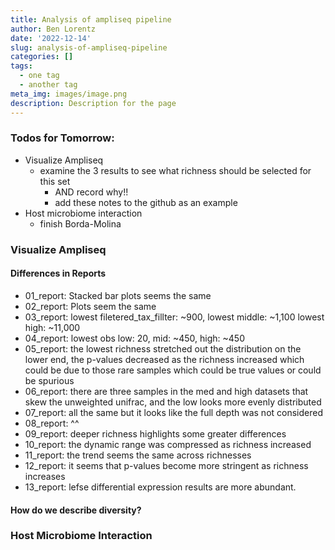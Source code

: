 ```yaml
---
title: Analysis of ampliseq pipeline
author: Ben Lorentz
date: '2022-12-14'
slug: analysis-of-ampliseq-pipeline
categories: []
tags:
  - one tag
  - another tag
meta_img: images/image.png
description: Description for the page
---
```


### Todos for Tomorrow:

- Visualize Ampliseq 
  - examine the 3 results to see what richness should be selected for this set
    - AND record why!!
    - add these notes to the github as an example
- Host microbiome interaction
  - finish Borda-Molina
  
### Visualize Ampliseq

#### Differences in Reports

- 01_report: Stacked bar plots seems the same
- 02_report: Plots seem the same
- 03_report: lowest filetered_tax_fillter: ~900, lowest middle: ~1,100 lowest high: ~11,000
- 04_report: lowest obs low: 20, mid: ~450, high: ~450 
- 05_report: the lowest richness stretched out the distribution on the lower end, the p-values decreased as the richness increased which could be due to those rare samples which could be true values or could be spurious
- 06_report: there are three samples in the med and high datasets that skew the unweighted unifrac, and the low looks more evenly distributed 
- 07_report: all the same but it looks like the full depth was not considered
- 08_report: ^^
- 09_report: deeper richness highlights some greater differences
- 10_report: the dynamic range was compressed as richness increased
- 11_report: the trend seems the same across richnesses
- 12_report: it seems that p-values become more stringent as richness increases
- 13_report: lefse differential expression results are more abundant. 

#### How do we describe diversity?



### Host Microbiome Interaction

